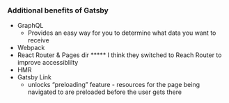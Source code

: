 ### Additional benefits of Gatsby
- GraphQL
  - Provides an easy way for you to determine what data you want to receive
- Webpack
- React Router & Pages dir ***** I think they switched to Reach Router to improve accessiblilty 
- HMR
- Gatsby Link
  - unlocks “preloading” feature - resources for the page being navigated to are preloaded before the user gets there